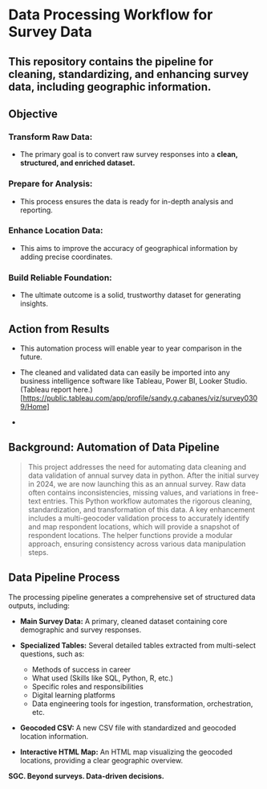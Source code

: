 # Data Processing Workflow for Survey Data

## This repository contains the pipeline for cleaning, standardizing, and enhancing survey data, including geographic information.

## Objective
### Transform Raw Data: 
- The primary goal is to convert raw survey responses into a **clean, structured, and enriched dataset.**
### Prepare for Analysis: 
- This process ensures the data is ready for in-depth analysis and reporting.
### Enhance Location Data: 
- This aims to improve the accuracy of geographical information by adding precise coordinates.
### Build Reliable Foundation: 
- The ultimate outcome is a solid, trustworthy dataset for generating insights.

## Action from Results

- This automation process will enable year to year comparison in the future.

- The cleaned and validated data can easily be imported into any business intelligence software like Tableau, Power BI, Looker Studio. (Tableau report here.)[https://public.tableau.com/app/profile/sandy.g.cabanes/viz/survey0309/Home]

- 

## Background: Automation of Data Pipeline
> This project addresses the need for automating data cleaning and data validation of annual survey data in python. After the initial survey in 2024, we are now launching this as an annual survey.  Raw data often contains inconsistencies, missing values, and variations in free-text entries. This Python workflow automates the rigorous cleaning, standardization, and transformation of this data. A key enhancement includes a multi-geocoder validation process to accurately identify and map respondent locations, which will provide a snapshot of respondent locations. The helper functions provide a modular approach, ensuring consistency across various data manipulation steps.

## Data Pipeline Process
The processing pipeline generates a comprehensive set of structured data outputs, including:

- **Main Survey Data:** A primary, cleaned dataset containing core demographic and survey responses.
- **Specialized Tables:** Several detailed tables extracted from multi-select questions, such as:

	- Methods of success in career
	- What used (Skills like SQL, Python, R, etc.)
	- Specific roles and responsibilities
	- Digital learning platforms
	- Data engineering tools for ingestion, transformation, orchestration, etc.

- **Geocoded CSV:** A new CSV file with standardized and geocoded location information.
- **Interactive HTML Map:** An HTML map visualizing the geocoded locations, providing a clear geographic overview.

**SGC. Beyond surveys. Data-driven decisions.**
